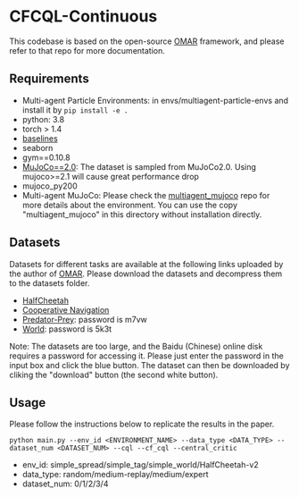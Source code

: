 # CFCQL-Continuous

This codebase is based on the open-source [OMAR](https://github.com/ling-pan/OMAR) framework, and please refer to that repo for more documentation.

## Requirements

- Multi-agent Particle Environments: in envs/multiagent-particle-envs and install it by `pip install -e .`
- python: 3.8
- torch > 1.4
- [baselines](https://github.com/openai/baselines)
- seaborn
- gym==0.10.8
- [MuJoCo==2.0](roboti.us/download.html): The dataset is sampled from MuJoCo2.0. Using mujoco>=2.1 will cause great performance drop
- mujoco_py200
- Multi-agent MuJoCo: Please check the [multiagent_mujoco](https://github.com/schroederdewitt/multiagent_mujoco) repo for more details about the environment. You can use the copy "multiagent_mujoco" in this directory without installation directly.

## Datasets
Datasets for different tasks are available at the following links uploaded by the author of [OMAR](https://github.com/ling-pan/OMAR). Please download the datasets and decompress them to the datasets folder.
- [HalfCheetah](https://drive.google.com/file/d/1zELoWUZoy3wPpwYni9t_TbzOjF4Px2f0/view?usp=sharing)
- [Cooperative Navigation](https://drive.google.com/file/d/1YVk_ajtvbcq8R2m0u0RasfB0csToV7XP/view?usp=sharing)
- [Predator-Prey](https://pan.baidu.com/s/16W-UyyCtfKDt9oTgeNOhJA): password is m7vw
- [World](https://pan.baidu.com/s/1pjZmeIAlaepPpug3b5olGA): password is 5k3t

Note: The datasets are too large, and the Baidu (Chinese) online disk requires a password for accessing it. Please just enter the password in the input box and click the blue button. The dataset can then be downloaded by cliking the "download" button (the second white button).

## Usage

Please follow the instructions below to replicate the results in the paper. 

```
python main.py --env_id <ENVIRONMENT_NAME> --data_type <DATA_TYPE> --dataset_num <DATASET_NUM> --cql --cf_cql --central_critic
```

- env_id: simple_spread/simple_tag/simple_world/HalfCheetah-v2
- data_type: random/medium-replay/medium/expert
- dataset_num: 0/1/2/3/4


